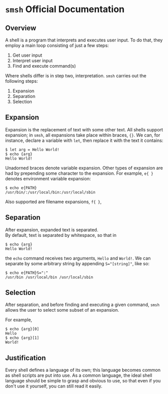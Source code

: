 `smsh` Official Documentation
=============================

Overview
--------

A shell is a program that interprets and executes user input.
To do that, they employ a main loop consisting of just a few steps:

1. Get user input
2. Interpret user input
3. Find and execute command(s)

Where shells differ is in step two, interpretation.
`smsh` carries out the following steps:

1. Expansion
2. Separation
3. Selection

Expansion
---------

Expansion is the replacement of text with some other text.
All shells support expansion; in `smsh`, all expansions take place
within braces, `{}`.
We can, for instance, declare a variable with `let`, then
replace it with the text it contains:

```
$ let arg = Hello World!
$ echo {arg}
Hello World!
```

Unadorned braces denote variable expansion.
Other types of expansion are had by prepending some character to 
the expansion.
For example, `e{ }` denotes environment variable expansion:

```
$ echo e{PATH}
/usr/bin/:/usr/local/bin:/usr/local/sbin
```

Also supported are filename expansions, `f{ }`, 

Separation
----------

After expansion, expanded text is separated.  
By default, text is separated by whitespace, so that in

```
$ echo {arg}
Hello World!
```

the `echo` command receives two arguments, `Hello` and `World!`.
We can separate by some arbitrary string by appending `S="[string]"`, 
like so:

```
$ echo e{PATH}S=":"
/usr/bin /usr/local/bin /usr/local/sbin
```

Selection
---------

After separation, and before finding and executing a given command, 
`smsh` allows the user to select some subset of an expansion.

For example,

```
$ echo {arg}[0]
Hello
$ echo {arg}[1]
World!
```

Justification
-------------

Every shell defines a language of its own; this language becomes common 
as shell scripts are put into use. 
As a common language, the ideal shell language should be simple to grasp 
and obvious to use, so that even if you don't use it yourself, you can 
still read it easily.
